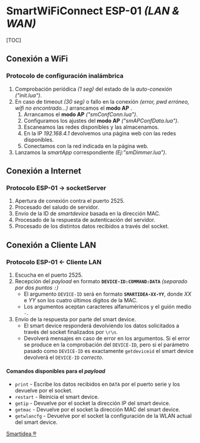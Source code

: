 # SmartWiFiConnect ESP-01 *(LAN & WAN)*

[TOC]

## Conexión a WiFi
### Protocolo de configuración inalámbrica
1. Comprobación periódica *(1 seg)* del estado de la *auto-conexión* *("init.lua")*.
2. En caso de timeout *(30 seg)* o fallo en la conexión *(error, pwd erróneo, wifi no encontrado...)* arrancamos el **modo AP** .
	1. Arrancamos el **modo AP** *("smConfConn.lua")*.
	2. Configuramos los ajustes del **modo AP** *("smAPConfData.lua")*.
	3. Escaneamos las redes disponibles y las almacenamos.
	4. En la IP *192.168.4.1* devolvemos una página web con las redes disponibles.
	5. Conectamos con la red indicada en la página web.
3. Lanzamos la *smartApp* correspondiente *(Ej:"smDimmer.lua")*.

## Conexión a Internet
### Protocolo ESP-01 -> socketServer

1. Apertura de conexión contra el puerto 2525.
2. Procesado del saludo de servidor.
3. Envío de la ID de *smartdevice* basada en la dirección MAC.
4. Procesado de la respuesta de autenticación del servidor.
5. Procesado de los distintos datos recibidos a través del socket.

## Conexión a Cliente LAN
### Protocolo ESP-01 <- Cliente LAN

1. Escucha en el puerto 2525.
2. Recepción del *payload* en formato **`DEVICE-ID:COMMAND:DATA`** *(separado por dos puntos `:`)*
	- El argumento `DEVICE-ID` será en formato **`SMARTIDEA-XX-YY`**, donde *XX* e *YY* son los cuatro últimos dígitos de la MAC.
	- Los argumentos aceptan caracteres alfanuméricos y el guión medio `-`.
3. Envío de la respuesta por parte del smart device.
	- El smart device responderá devolviendo los datos solicitados a través del socket finalizados por `\r\n`.
	- Devolverá mensajes en caso de error en los argumentos. Si el error se produce en la comprobación del `DEVICE-ID`, pero si el parámetro pasado como `DEVICE-ID` es exactamente `getdeviceid` el smart device devolverá el `DEVICE-ID` *correcto*.

#### Comandos disponibles para el *payload*
- `print` - Escribe los datos recibidos en `DATA` por el puerto serie y los devuelve por el socket.
- `restart` - Reinicia el smart device.
- `getip` - Devuelve por el socket la dirección IP del smart device.
- `getmac` - Devuelve por el socket la dirección MAC del smart device.
- `getwlancfg` - Devuelve por el socket la configuración de la WLAN actual del smart device.


[Smartidea ®](http://smartidea.es)